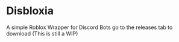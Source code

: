 # Disbloxia
A simple Roblox Wrapper for Discord Bots
go to the releases tab to download
(This is still a WIP)
